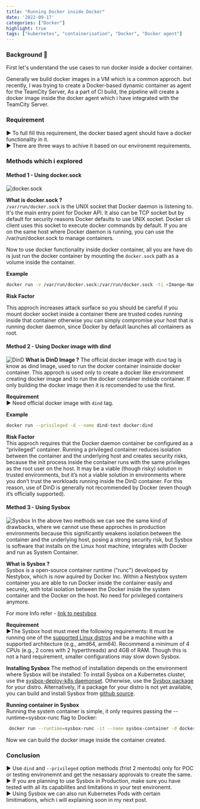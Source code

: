 ```yaml
---
title: "Running Docker inside Docker"
date: '2022-09-17'
categories: ["Docker"]
highlight: true
tags: ["kubernetes", "containerisation", "Docker", "Docker agent"]
---
```

### Background 📃

First let's understand the use cases to run docker inside a docker container.

Generally we build docker images in a VM which is a common approch. but recently,
I was trying to create a Docker-based dynamic container as agent for the TeamCity Server,
As a part of CI build, the pipeline will create a docker image inside the docker agent which i have integrated with the TeamCity Server.

### Requirement

▶️ To full fill this requirement, the docker based agent should have a docker functionality in it.  
▶️ There are three ways to achive it based on our environemt requirements.  

### Methods which i explored

#### Method 1 - Using docker.sock
![docker.sock](/052_Docker/docker.sock.png)

**What is docker.sock ?**  
``` /var/run/docker.sock ``` is the UNIX socket that Docker daemon is listening to. It's the main entry point for Docker API. It also can be TCP socket but by default for security reasons Docker defaults to use UNIX socket. Docker cli client uses this socket to execute docker commands by default. If you are on the same host where Docker daemon is running, you can use the /var/run/docker.sock to manage containers.  

Now to use docker functionality inside docker container, all you are have do is just run the docker container by mounting the ``` docker.sock ``` path as a volume inside the container.  

**Example**
```bash
docker run -v /var/run/docker.sock:/var/run/docker.sock -ti <Imange-Name>
```

**Risk Factor**

This approch increases attack surface so you should be careful if you mount docker socket inside a container there are trusted codes running inside that container otherwise you can simply compromise your host that is running docker daemon, since Docker by default launches all containers as root.  

#### Method 2 - Using Docker image with dind
![DinD](/052_Docker/DinD.png)
**What is DinD Image ?**
The official docker image with ``` dind ``` tag is know as dind Image, used to run the docker container insinside docker container. This approch is used only to create a docker like environment creating docker image and to run the docker container indside container. If only building the docker image then it is recomended to use the first.

**Requirement**  
▶️ Need official docker image with ``` dind ``` tag.  

**Example**
```bash
docker run --privileged -d --name dind-test docker:dind
```
**Risk Factor**  
This approch requires that the Docker daemon container be configured as a “privileged” container. Running a privileged container reduces isolation between the container and the underlying host and creates security risks, because the init process inside the container runs with the same privileges as the root user on the host.
It may be a viable (though risky) solution in trusted environments, but it’s not a viable solution in environments where you don’t trust the workloads running inside the DinD container. For this reason, use of DinD is generally not recommended by Docker (even though it’s officially supported).

#### Method 3 - Using Sysbox
![Sysbox](/052_Docker/Sysbox.png)
In the above two methods we can see the same kind of drawbacks, where we cannot use these approches in production environments because this significantly weakens isolation between the container and the underlying host, posing a strong security risk, but Sysbox is software that installs on the Linux host machine, integrates with Docker and run as System Container.

**What is Sysbox ?**  
Sysbox is a open-source container runtime  ("runc") developed by Nestybox, which is now aquired by Docker Inc. Within a Nestybox system container you are able to run Docker inside the container easily and securely, with total isolation between the Docker inside the system container and the Docker on the host. No need for privileged containers anymore.

For more Info refer -  [link to nestybox](https://www.nestybox.com/)  

**Requirement**  
▶️The Sysbox host must meet the following requirements:
It must be running one of the [supported Linux distros](https://github.com/nestybox/sysbox/blob/master/docs/distro-compat.md) and be a machine with a supported architecture (e.g., amd64, arm64).
Recommend a minimum of 4 CPUs (e.g., 2 cores with 2 hyperthreads) and 4GB of RAM. Though this is not a hard requirement, smaller configurations may slow down Sysbox.  

**Installing Sysbox**
The method of installation depends on the environment where Sysbox will be installed:
To install Sysbox on a Kubernetes cluster, use the [sysbox-deploy-k8s daemonset](https://github.com/nestybox/sysbox/blob/master/docs/user-guide/install-k8s.md).
Otherwise, use the [Sysbox package](https://github.com/nestybox/sysbox/blob/master/docs/user-guide/install-package.md) for your distro.
Alternatively, if a package for your distro is not yet available, you can build and install Sysbox from [github source](https://github.com/nestybox/sysbox).

**Running container in Sysbox**  
Running the system container is simple, it only requires passing the --runtime=sysbox-runc flag to Docker:  
```bash
 docker run --runtime=sysbox-runc -it --name sysbox-container -d docker:dind
 ```
 Now we can build the docker image inside the container created.  

### Conclusion  

▶️ Use ```dind``` and ```--privileged``` option methods (frist 2 mentods) only for POC or testing environemnt and get the nesassary approvals to create the same.  
▶️ If you are planning to use Sysbox in Production, make sure you have tested with all its capabilites and limitations in your test environemt.  
▶️ Using Sysbox we can also run Kubernetes Pods with certain limitimations, which i will explaining soon in my next post.  
